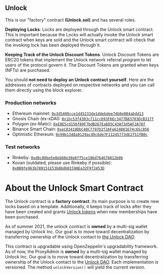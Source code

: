 ## **Unlock**

This is our "factory" contract **(Unlock.sol)** and has several roles.

**Deploying Locks**: Locks are deployed through the Unlock smart contract. This is important because the Locks will actually invoke the Unlock smart contract when keys are sold and the Unlock smart contract will check that the invoking lock has been deployed through it.

**Keeping Track of the Unlock Discount Tokens**. Unlock Discount Tokens are ERC20 tokens that implement the Unlock network referral program to let users of the protocol govern it. The Discount Tokens are granted when keys (NFTs) are purchased.

You should **not need to deploy an Unlock contract yourself**. Here are the addresses of contracts deployed on respective networks and you can call them directly using the block explorer.

### Production networks

- Ethereum mainnet: [`0x3d5409cce1d45233de1d4ebdee74b8e004abdd13`](https://etherscan.io/address/0x3d5409cce1d45233de1d4ebdee74b8e004abdd13)
- Gnosis Chain (ex-xDAI): [`0x1bc53f4303c711cc693F6Ec3477B83703DcB317f`](https://blockscout.com/xdai/mainnet/address/0x1bc53f4303c711cc693F6Ec3477B83703DcB317f)
- Polygon (ex-Matic): [`0xE8E5cd156f89F7bdB267EabD5C43Af3d5AF2A78f`](https://polygonscan.com/address/0xE8E5cd156f89F7bdB267EabD5C43Af3d5AF2A78f)
- Binance Smart Chain: [`0xeC83410DbC48C7797D2f2AFe624881674c65c856`](https://bscscan.com/address/0xeC83410DbC48C7797D2f2AFe624881674c65c856)
- Optimistic Ethereum: [`0x99b1348a9129ac49c6de7F11245773dE2f51fB0c`](https://optimistic.etherscan.io/address/0x99b1348a9129ac49c6de7F11245773dE2f51fB0c)

### Test networks

- Rinkeby: [`0xd8c88be5e8eb88e38e6ff5ce186d764676012b0b`](https://rinkeby.etherscan.io/address/0xd8c88be5e8eb88e38e6ff5ce186d764676012b0b)
- Kovan (outdated, please use Rinkeby if possible): [`0x0B9fe963b789151E53b8bd601590Ea32F9f2453D`](https://kovan.etherscan.io/address/0x0B9fe963b789151E53b8bd601590Ea32F9f2453D)

# About the Unlock Smart Contract

The Unlock contract is a **factory contract**. Its main purpose is to create new locks based on a template. Additionally, it keeps track of locks after they have been created and grants [Unlock tokens](../../governance/the-unlock-token/) when new memberships have been purchased.

As of summer 2021, the unlock contract is **owned** by a multi-sig wallet managed by Unlock Inc. Our goal is to move toward decentralization by transferring ownership of the Unlock contact to [the Unlock DAO](../../governance/unlock-dao.md).

This contract is upgradable using OpenZeppelin's upgradability framework. As of now, the ProxyAdmin is **owned** by a multi-sig wallet managed by Unlock Inc. Our goal is to move toward decentralization by transferring ownership of the Unlock contact to the [Unlock DAO](../../governance/unlock-dao.md). Each implementation is versioned. The method `unlockVersion()` will yield the current version.
